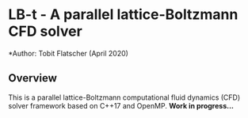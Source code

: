 # LB-t - A parallel lattice-Boltzmann CFD solver

*Author: Tobit Flatscher (April 2020)

## Overview
This is a parallel lattice-Boltzmann computational fluid dynamics (CFD) solver framework based on C++17 and OpenMP.
**Work in progress...**


